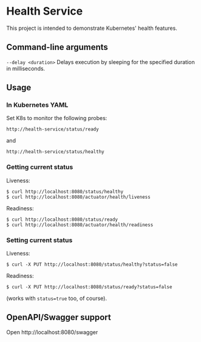 # Health Service

This project is intended to demonstrate Kubernetes' health features.

## Command-line arguments

`--delay <duration>`
Delays execution by sleeping for the specified duration in milliseconds. 

## Usage

### In Kubernetes YAML

Set K8s to monitor the following probes:
```
http://health-service/status/ready
```
and
```
http://health-service/status/healthy
```

### Getting current status

Liveness:
```shell
$ curl http://localhost:8080/status/healthy
$ curl http://localhost:8080/actuator/health/liveness
```

Readiness:
```shell
$ curl http://localhost:8080/status/ready
$ curl http://localhost:8080/actuator/health/readiness
```

### Setting current status

Liveness:
```shell
$ curl -X PUT http://localhost:8080/status/healthy?status=false
```

Readiness:
```shell
$ curl -X PUT http://localhost:8080/status/ready?status=false
```

(works with `status=true` too, of course).

## OpenAPI/Swagger support

Open http://localhost:8080/swagger